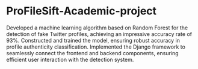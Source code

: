 # ProFileSift-Academic-project
Developed a machine learning algorithm based on Random Forest for the detection of fake Twitter
profiles, achieving an impressive accuracy rate of 93%. Constructed and trained the model, ensuring
robust accuracy in profile authenticity classification. Implemented the Django framework to seamlessly connect the frontend and backend components, ensuring efficient user interaction with the detection
system.
